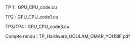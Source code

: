 TP 1 : GPU_CPU_code.cu

TP2 : GPU_CPU_code1.cu

TP3/TP4 : GPU_CPU_code3.cu

Compte rendu : TP_Hardware_GOULAM_OMAR_YOUSIF.pdf
